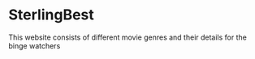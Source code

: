# SterlingBest
This website consists of different movie genres and their details for the binge watchers
